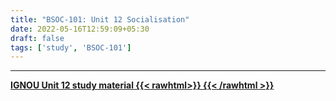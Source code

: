 ```yaml
---
title: "BSOC-101: Unit 12 Socialisation"
date: 2022-05-16T12:59:09+05:30
draft: false
tags: ['study', 'BSOC-101']
---
```


----

[**IGNOU Unit 12 study material {{< rawhtml>}}
<ion-icon name="download-outline"></ion-icon>
{{< /rawhtml >}}**](https://drive.google.com/file/d/1BST4cGbGRrk6x3Rzr26BK6L4wVm0G2iq/view?usp=sharing)